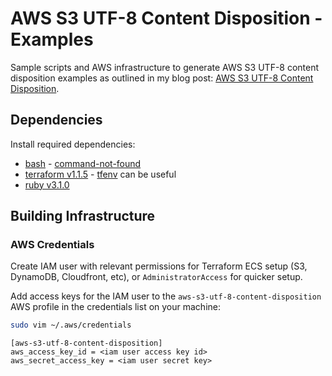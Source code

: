 # AWS S3 UTF-8 Content Disposition - Examples

Sample scripts and AWS infrastructure to generate AWS S3 UTF-8 content disposition examples as outlined in my blog post: [AWS S3 UTF-8 Content Disposition](<link-to-blog-post>). 

## Dependencies

Install required dependencies:
- [bash](https://www.gnu.org/software/bash/) - [command-not-found](https://command-not-found.com/bash)
- [terraform v1.1.5](https://learn.hashicorp.com/tutorials/terraform/install-cli) - [tfenv](https://github.com/tfutils/tfenv) can be useful
- [ruby v3.1.0](https://www.ruby-lang.org/en/downloads/)

## Building Infrastructure

### AWS Credentials

Create IAM user with relevant permissions for Terraform ECS setup (S3, DynamoDB, Cloudfront, etc), or `AdministratorAccess` for quicker setup.

Add access keys for the IAM user to the `aws-s3-utf-8-content-disposition` AWS profile in the credentials list on your machine:

```sh
sudo vim ~/.aws/credentials
```

```
[aws-s3-utf-8-content-disposition]
aws_access_key_id = <iam user access key id>
aws_secret_access_key = <iam user secret key>
```

